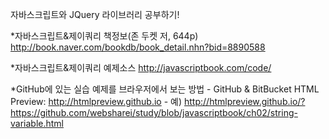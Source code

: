자바스크립트와 JQuery 라이브러리 공부하기!

*자바스크립트&제이쿼리 책정보(존 두켓 저, 644p)
  http://book.naver.com/bookdb/book_detail.nhn?bid=8890588

*자바스크립트&제이쿼리 예제소스
  http://javascriptbook.com/code/

*GitHub에 있는 실습 예제를 브라우저에서 보는 방법
  \- GitHub & BitBucket HTML Preview: http://htmlpreview.github.io
  \- 예) http://htmlpreview.github.io/?https://github.com/websharei/study/blob/javascriptbook/ch02/string-variable.html
